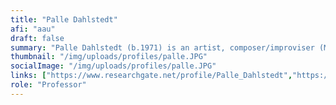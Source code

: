 ```yaml
---
title: "Palle Dahlstedt"
afi: "aau"
draft: false
summary: "Palle Dahlstedt (b.1971) is an artist, composer/improviser (MFA, MA) and researcher from Sweden, with a PhD (2004) in evolutionary computation for artistic creativity. Research interests include the deep entanglement of art and advanced technology, particularly in relation to creative and aesthetic implications, new technologies for improvisation, composition and art, and modelling of artistic creative process. Dahlstedt is guest professor in Art & Technology at Aalborg University, Denmark, and Associate Professor in Interaction Design and head of the Interaction Design Division at the Department of Computer Science and Engineering, Chalmers, and also lecturer in electronic music composition at the Academy of Music and Drama, Gothenburg."
thumbnail: "/img/uploads/profiles/palle.JPG"
socialImage: "/img/uploads/profiles/palle.JPG"
links: ["https://www.researchgate.net/profile/Palle_Dahlstedt","https://www.youtube.com/channel/UC5MGnXm1-q7MzIaEUE9TTkQ","https://soundcloud.com/palle-dahlstedt"]
role: "Professor"
---
```


